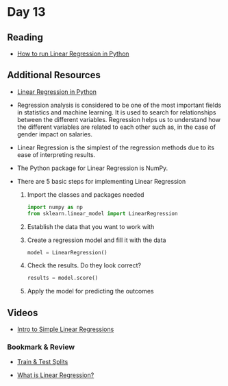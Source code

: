 # Day 13

## Reading

- [How to run Linear Regression in Python](https://bigdata-madesimple.com/how-to-run-linear-regression-in-python-scikit-learn/)

## Additional Resources

- [Linear Regression in Python](https://realpython.com/linear-regression-in-python/)

- Regression analysis is considered to be one of the most important fields in statistics and machine learning. It is used to search for relationships between the different variables. Regression helps us to understand how the different variables are related to each other such as, in the case of gender impact on salaries.

- Linear Regression is the simplest of the regression methods due to its ease of interpreting results.

- The Python package for Linear Regression is NumPy.

- There are 5 basic steps for implementing Linear Regression
    1. Import the classes and packages needed

        ```py
        import numpy as np
        from sklearn.linear_model import LinearRegression
        ```

    2. Establish the data that you want to work with
    3. Create a regression model and fill it with the data

        ```py
        model = LinearRegression()
        ```

    4. Check the results. Do they look correct?

        ```py
        results = model.score()
        ```

    5. Apply the model for predicting the outcomes

## Videos

- [Intro to Simple Linear Regressions](https://www.youtube.com/watch?v=KsVBBJRb9TE)

### Bookmark & Review

- [Train & Test Splits](https://towardsdatascience.com/train-test-split-and-cross-validation-in-python-80b61beca4b6)

- [What is Linear Regression?](https://www.statisticssolutions.com/free-resources/directory-of-statistical-analyses/what-is-linear-regression/)
